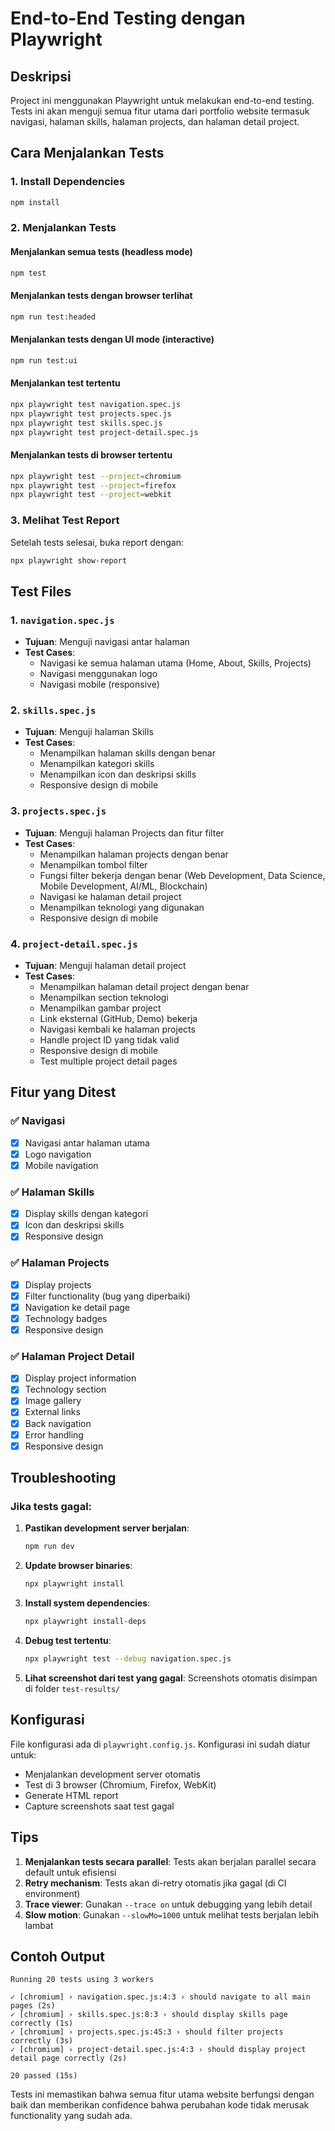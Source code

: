 # End-to-End Testing dengan Playwright

## Deskripsi
Project ini menggunakan Playwright untuk melakukan end-to-end testing. Tests ini akan menguji semua fitur utama dari portfolio website termasuk navigasi, halaman skills, halaman projects, dan halaman detail project.

## Cara Menjalankan Tests

### 1. Install Dependencies
```bash
npm install
```

### 2. Menjalankan Tests

#### Menjalankan semua tests (headless mode)
```bash
npm test
```

#### Menjalankan tests dengan browser terlihat
```bash
npm run test:headed
```

#### Menjalankan tests dengan UI mode (interactive)
```bash
npm run test:ui
```

#### Menjalankan test tertentu
```bash
npx playwright test navigation.spec.js
npx playwright test projects.spec.js
npx playwright test skills.spec.js
npx playwright test project-detail.spec.js
```

#### Menjalankan tests di browser tertentu
```bash
npx playwright test --project=chromium
npx playwright test --project=firefox
npx playwright test --project=webkit
```

### 3. Melihat Test Report
Setelah tests selesai, buka report dengan:
```bash
npx playwright show-report
```

## Test Files

### 1. `navigation.spec.js`
- **Tujuan**: Menguji navigasi antar halaman
- **Test Cases**:
  - Navigasi ke semua halaman utama (Home, About, Skills, Projects)
  - Navigasi menggunakan logo
  - Navigasi mobile (responsive)

### 2. `skills.spec.js`
- **Tujuan**: Menguji halaman Skills
- **Test Cases**:
  - Menampilkan halaman skills dengan benar
  - Menampilkan kategori skills
  - Menampilkan icon dan deskripsi skills
  - Responsive design di mobile

### 3. `projects.spec.js`
- **Tujuan**: Menguji halaman Projects dan fitur filter
- **Test Cases**:
  - Menampilkan halaman projects dengan benar
  - Menampilkan tombol filter
  - Fungsi filter bekerja dengan benar (Web Development, Data Science, Mobile Development, AI/ML, Blockchain)
  - Navigasi ke halaman detail project
  - Menampilkan teknologi yang digunakan
  - Responsive design di mobile

### 4. `project-detail.spec.js`
- **Tujuan**: Menguji halaman detail project
- **Test Cases**:
  - Menampilkan halaman detail project dengan benar
  - Menampilkan section teknologi
  - Menampilkan gambar project
  - Link eksternal (GitHub, Demo) bekerja
  - Navigasi kembali ke halaman projects
  - Handle project ID yang tidak valid
  - Responsive design di mobile
  - Test multiple project detail pages

## Fitur yang Ditest

### ✅ Navigasi
- [x] Navigasi antar halaman utama
- [x] Logo navigation
- [x] Mobile navigation

### ✅ Halaman Skills
- [x] Display skills dengan kategori
- [x] Icon dan deskripsi skills
- [x] Responsive design

### ✅ Halaman Projects
- [x] Display projects
- [x] Filter functionality (bug yang diperbaiki)
- [x] Navigation ke detail page
- [x] Technology badges
- [x] Responsive design

### ✅ Halaman Project Detail
- [x] Display project information
- [x] Technology section
- [x] Image gallery
- [x] External links
- [x] Back navigation
- [x] Error handling
- [x] Responsive design

## Troubleshooting

### Jika tests gagal:

1. **Pastikan development server berjalan**:
   ```bash
   npm run dev
   ```

2. **Update browser binaries**:
   ```bash
   npx playwright install
   ```

3. **Install system dependencies**:
   ```bash
   npx playwright install-deps
   ```

4. **Debug test tertentu**:
   ```bash
   npx playwright test --debug navigation.spec.js
   ```

5. **Lihat screenshot dari test yang gagal**:
   Screenshots otomatis disimpan di folder `test-results/`

## Konfigurasi

File konfigurasi ada di `playwright.config.js`. Konfigurasi ini sudah diatur untuk:
- Menjalankan development server otomatis
- Test di 3 browser (Chromium, Firefox, WebKit)
- Generate HTML report
- Capture screenshots saat test gagal

## Tips

1. **Menjalankan tests secara parallel**: Tests akan berjalan parallel secara default untuk efisiensi
2. **Retry mechanism**: Tests akan di-retry otomatis jika gagal (di CI environment)
3. **Trace viewer**: Gunakan `--trace on` untuk debugging yang lebih detail
4. **Slow motion**: Gunakan `--slowMo=1000` untuk melihat tests berjalan lebih lambat

## Contoh Output

```
Running 20 tests using 3 workers

✓ [chromium] › navigation.spec.js:4:3 › should navigate to all main pages (2s)
✓ [chromium] › skills.spec.js:8:3 › should display skills page correctly (1s)
✓ [chromium] › projects.spec.js:45:3 › should filter projects correctly (3s)
✓ [chromium] › project-detail.spec.js:4:3 › should display project detail page correctly (2s)

20 passed (15s)
```

Tests ini memastikan bahwa semua fitur utama website berfungsi dengan baik dan memberikan confidence bahwa perubahan kode tidak merusak functionality yang sudah ada.

